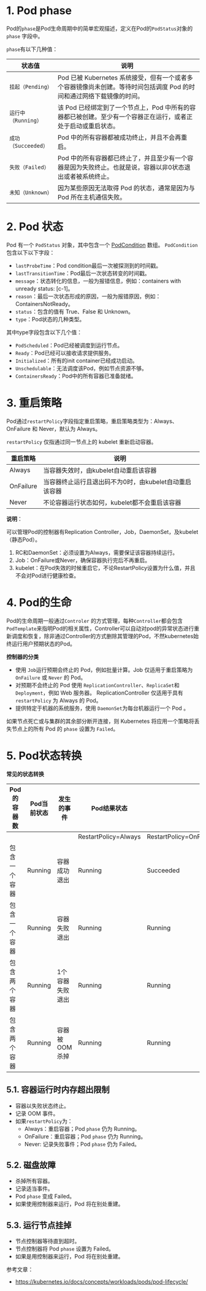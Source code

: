 # 1. Pod phase

Pod的`phase`是Pod生命周期中的简单宏观描述，定义在Pod的`PodStatus`对象的`phase` 字段中。

`phase`有以下几种值：

| 状态值       | 说明                                       |
| --------- | ---------------------------------------- |
| `挂起（Pending）`   | Pod 已被 Kubernetes 系统接受，但有一个或者多个容器镜像尚未创建。等待时间包括调度 Pod 的时间和通过网络下载镜像的时间。 |
| `运行中（Running）`   | 该 Pod 已经绑定到了一个节点上，Pod 中所有的容器都已被创建。至少有一个容器正在运行，或者正处于启动或重启状态。 |
| `成功（Succeeded）` | Pod 中的所有容器都被成功终止，并且不会再重启。                  |
| `失败（Failed）`    | Pod 中的所有容器都已终止了，并且至少有一个容器是因为失败终止。也就是说，容器以非0状态退出或者被系统终止。               |
| `未知（Unknown）`   | 因为某些原因无法取得 Pod 的状态，通常是因为与 Pod 所在主机通信失败。           |


# 2. Pod 状态

Pod 有一个 `PodStatus` 对象，其中包含一个 [PodCondition](https://kubernetes.io/docs/reference/generated/kubernetes-api/v1.11/#podcondition-v1-core) 数组。 `PodCondition`包含以下以下字段：

- `lastProbeTime`：Pod condition最后一次被探测到的时间戳。
- `lastTransitionTime`：Pod最后一次状态转变的时间戳。
- `message`：状态转化的信息，一般为报错信息，例如：containers with unready status: [c-1]。
- `reason`：最后一次状态形成的原因，一般为报错原因，例如：ContainersNotReady。
- `status`：包含的值有 True、False 和 Unknown。
- `type`：Pod状态的几种类型。

其中type字段包含以下几个值：

- `PodScheduled`：Pod已经被调度到运行节点。
- `Ready`：Pod已经可以接收请求提供服务。
- `Initialized`：所有的init container已经成功启动。
- `Unschedulable`：无法调度该Pod，例如节点资源不够。
- `ContainersReady`：Pod中的所有容器已准备就绪。

# 3. 重启策略

Pod通过`restartPolicy`字段指定重启策略，重启策略类型为：Always、OnFailure 和 Never，默认为 Always。

`restartPolicy` 仅指通过同一节点上的 kubelet 重新启动容器。

| 重启策略      | 说明                              |
| --------- | ------------------------------- |
| Always    | 当容器失效时，由kubelet自动重启该容器          |
| OnFailure | 当容器终止运行且退出码不为0时，由kubelet自动重启该容器 |
| Never     | 不论容器运行状态如何，kubelet都不会重启该容器      |

**说明**：

可以管理Pod的控制器有Replication Controller，Job，DaemonSet，及kubelet（静态Pod）。

1. RC和DaemonSet：必须设置为Always，需要保证该容器持续运行。
2. Job：OnFailure或Never，确保容器执行完后不再重启。
3. kubelet：在Pod失效的时候重启它，不论RestartPolicy设置为什么值，并且不会对Pod进行健康检查。

# 4. Pod的生命

Pod的生命周期一般通过`Controler`	的方式管理，每种`Controller`都会包含`PodTemplate`来指明Pod的相关属性，Controller可以自动对pod的异常状态进行重新调度和恢复，除非通过Controller的方式删除其管理的Pod，不然kubernetes始终运行用户预期状态的Pod。

**控制器的分类**

- 使用 `Job`运行预期会终止的 Pod，例如批量计算。Job 仅适用于重启策略为 `OnFailure` 或 `Never` 的 Pod。
- 对预期不会终止的 Pod 使用 `ReplicationController`、`ReplicaSet`和 `Deployment`，例如 Web 服务器。 ReplicationController 仅适用于具有 `restartPolicy` 为 Always 的 Pod。
- 提供特定于机器的系统服务，使用 `DaemonSet`为每台机器运行一个 Pod 。

如果节点死亡或与集群的其余部分断开连接，则 Kubernetes 将应用一个策略将丢失节点上的所有 Pod 的 `phase` 设置为 `Failed`。

# 5. Pod状态转换

**常见的状态转换**

| Pod的容器数 | Pod当前状态 | 发生的事件    | Pod结果状态              |                         |                     |
| ------- | ------- | -------- | -------------------- | ----------------------- | ------------------- |
|         |         |          | RestartPolicy=Always | RestartPolicy=OnFailure | RestartPolicy=Never |
| 包含一个容器  | Running | 容器成功退出   | Running              | Succeeded               | Succeeded           |
| 包含一个容器  | Running | 容器失败退出   | Running              | Running                 | Failure             |
| 包含两个容器  | Running | 1个容器失败退出 | Running              | Running                 | Running             |
| 包含两个容器  | Running | 容器被OOM杀掉 | Running              | Running                 | Failure             |


## 5.1. 容器运行时内存超出限制

- 容器以失败状态终止。
- 记录 OOM 事件。
- 如果`restartPolicy`为：
  - Always：重启容器；Pod `phase` 仍为 Running。
  - OnFailure：重启容器；Pod `phase` 仍为 Running。
  - Never: 记录失败事件；Pod `phase` 仍为 Failed。

## 5.2. 磁盘故障

- 杀掉所有容器。
- 记录适当事件。
- Pod `phase` 变成 Failed。
- 如果使用控制器来运行，Pod 将在别处重建。

## 5.3. 运行节点挂掉

- 节点控制器等待直到超时。
- 节点控制器将 Pod `phase` 设置为 Failed。
- 如果是用控制器来运行，Pod 将在别处重建。


参考文章：

- https://kubernetes.io/docs/concepts/workloads/pods/pod-lifecycle/


